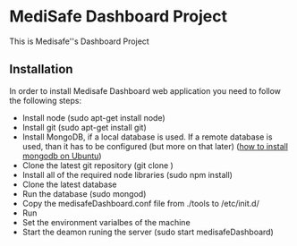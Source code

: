# MediSafe Dashboard Project
This is Medisafe''s Dashboard Project

## Installation

In order to install Medisafe Dashboard web application you need to follow the following steps:
* Install node (sudo apt-get install node)
* Install git (sudo apt-get install git)
* Install MongoDB, if a local database is used. If a remote database is used, than it has to be configured (but more on that later) ([how to install mongodb on Ubuntu](http://docs.mongodb.org/manual/tutorial/install-mongodb-on-ubuntu/))
* Clone the latest git repository (git clone <url to git repository>)
* Install all of the required node libraries (sudo npm install)
* Clone the latest database
* Run the database (sudo mongod)
* Copy the medisafeDashboard.conf file from ./tools to /etc/init.d/
* Run
* Set the environment varialbes of the machine
* Start the deamon runing the server (sudo start medisafeDashboard)
